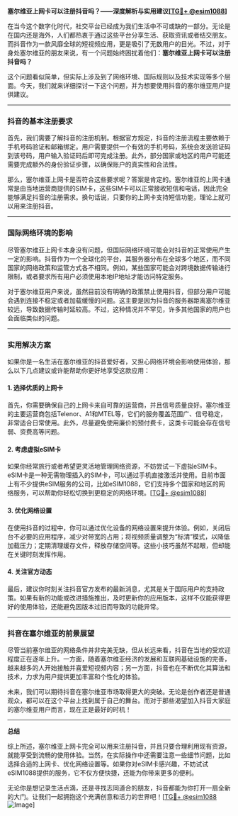 **塞尔维亚上网卡可以注册抖音吗？——深度解析与实用建议[[TG💪+ @esim1088](https://t.me/s/esim1088)]**

在当今这个数字化时代，社交平台已经成为我们生活中不可或缺的一部分。无论是在国内还是海外，人们都热衷于通过这些平台分享生活、获取资讯或者结交朋友。而抖音作为一款风靡全球的短视频应用，更是吸引了无数用户的目光。不过，对于身处塞尔维亚的朋友来说，有一个问题始终困扰着他们：**塞尔维亚上网卡可以注册抖音吗？**

这个问题看似简单，但实际上涉及到了网络环境、国际规则以及技术实现等多个层面。今天，我们就来详细探讨一下这个问题，并为想要使用抖音的塞尔维亚用户提供建议。

---

### 抖音的基本注册要求

首先，我们需要了解抖音的注册机制。根据官方规定，抖音的注册流程主要依赖于手机号码验证和邮箱绑定。用户需要提供一个有效的手机号码，系统会发送验证码到该号码，用户输入验证码后即可完成注册。此外，部分国家或地区的用户可能还需要完成额外的身份验证步骤，以确保账户的真实性和合法性。

那么，塞尔维亚上网卡是否符合这些要求呢？答案是肯定的。塞尔维亚的上网卡通常是由当地运营商提供的SIM卡，这些SIM卡可以正常接收短信和电话，因此完全能够满足抖音的注册需求。换句话说，只要你的上网卡支持短信功能，理论上就可以用来注册抖音。

---

### 国际网络环境的影响

尽管塞尔维亚上网卡本身没有问题，但国际网络环境可能会对抖音的正常使用产生一定的影响。抖音作为一个全球化的平台，其服务器分布在全球多个地区，而不同国家的网络政策和监管方式各不相同。例如，某些国家可能会对跨境数据传输进行限制，或者要求所有用户必须使用本地IP地址才能访问特定服务。

对于塞尔维亚用户来说，虽然目前没有明确的政策禁止使用抖音，但部分用户可能会遇到连接不稳定或者加载缓慢的问题。这主要是因为抖音的服务器距离塞尔维亚较远，导致数据传输时延较高。不过，这种情况并不罕见，许多其他国家的用户也会面临类似的问题。

---

### 实用解决方案

如果你是一名生活在塞尔维亚的抖音爱好者，又担心网络环境会影响使用体验，那么以下几点建议或许能帮助你更好地享受这款应用：

#### 1. **选择优质的上网卡**
   首先，你需要确保自己的上网卡来自可靠的运营商，并且信号质量良好。塞尔维亚的主要运营商包括Telenor、A1和MTEL等，它们的服务覆盖范围广、信号稳定，非常适合日常使用。此外，尽量避免使用廉价的预付费卡，这类卡可能会存在信号弱、资费高等问题。

#### 2. **考虑虚拟eSIM卡**
   如果你经常旅行或者希望更灵活地管理网络资源，不妨尝试一下虚拟eSIM卡。eSIM卡是一种无需物理插入的SIM卡，可以通过手机直接激活并使用。目前市面上有不少提供eSIM服务的公司，比如eSIM1088，它们支持多个国家和地区的网络服务，可以帮助你轻松切换到更稳定的网络环境。[[TG💪+ @esim1088](https://t.me/s/esim1088)]

#### 3. **优化网络设置**
   在使用抖音的过程中，你可以通过优化设备的网络设置来提升体验。例如，关闭后台不必要的应用程序，减少对带宽的占用；将视频质量调整为“标清”模式，以降低加载压力；定期清理缓存文件，释放存储空间等。这些小技巧虽然不起眼，但却能在关键时刻发挥作用。

#### 4. **关注官方动态**
   最后，建议你时刻关注抖音官方发布的最新消息，尤其是关于国际用户的支持政策。如果有新的功能或改进措施推出，及时更新你的应用版本，这样不仅能获得更好的使用体验，还能避免因版本过旧而导致的功能异常。

---

### 抖音在塞尔维亚的前景展望

尽管当前塞尔维亚的网络条件并非完美无缺，但从长远来看，抖音在当地的受欢迎程度正在逐年上升。一方面，随着塞尔维亚经济的发展和互联网基础设施的完善，越来越多的人开始接触并喜爱短视频内容；另一方面，抖音也在不断优化其算法和技术，力求为用户提供更加丰富和个性化的体验。

未来，我们可以期待抖音在塞尔维亚市场取得更大的突破。无论是创作者还是普通观众，都可以在这个平台上找到属于自己的舞台。而对于那些渴望加入抖音大家庭的塞尔维亚用户而言，现在正是最好的时机！

---

**总结**

综上所述，塞尔维亚上网卡完全可以用来注册抖音，并且只要合理利用现有资源，就能享受到流畅的使用体验。当然，在实际操作中还需要注意一些细节问题，比如选择合适的上网卡、优化网络设置等。如果你对eSIM卡感兴趣，不妨试试eSIM1088提供的服务，它不仅方便快捷，还能为你带来更多的便利。

无论你是想记录生活点滴，还是寻找志同道合的朋友，抖音都能为你打开一扇全新的大门。让我们一起拥抱这个充满创意和活力的世界吧！[[TG💪+ @esim1088](https://t.me/s/esim1088) ![Image](https://i.postimg.cc/4NQfJmqS/Snipaste-2025-05-13-00-14-12.png)]